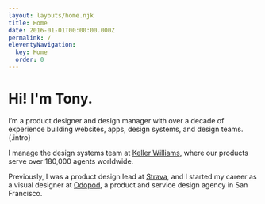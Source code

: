 ```yaml
---
layout: layouts/home.njk
title: Home
date: 2016-01-01T00:00:00.000Z
permalink: /
eleventyNavigation:
  key: Home
  order: 0
---
```

# Hi! I'm Tony.

I’m a product designer and design manager with over a decade of experience building websites, apps, design systems, and design teams. {.intro}

I manage the design systems team at [Keller Williams](https://kw.com), where our products serve over 180,000 agents worldwide.

Previously, I was a product design lead at [Strava](https://strava.com), and I started my career as a visual designer at [Odopod](http://odopod.com), a product and service design agency in San Francisco.